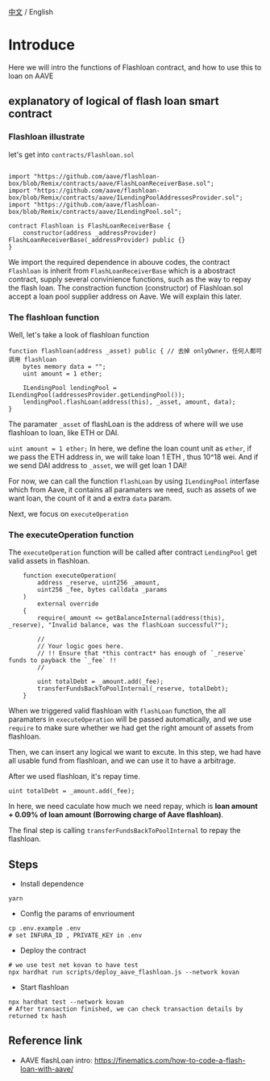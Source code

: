 [中文](./README-CN.md) / English

# Introduce  
Here we will intro the functions of Flashloan contract, and how to use this to loan on AAVE

## explanatory of logical of flash loan smart contract  
### Flashloan illustrate  
let's get into `contracts/Flashloan.sol`  
```solidity

import "https://github.com/aave/flashloan-box/blob/Remix/contracts/aave/FlashLoanReceiverBase.sol";
import "https://github.com/aave/flashloan-box/blob/Remix/contracts/aave/ILendingPoolAddressesProvider.sol";
import "https://github.com/aave/flashloan-box/blob/Remix/contracts/aave/ILendingPool.sol";

contract Flashloan is FlashLoanReceiverBase {
    constructor(address _addressProvider) FlashLoanReceiverBase(_addressProvider) public {}
}
```  

We import the required dependence in abouve codes, the contract `Flashloan` is inherit from `FlashLoanReceiverBase` which is a abostract contract, supply several convinience functions, such as the way to repay the flash loan. The constraction function (constructor) of Flashloan.sol accept a loan pool supplier address on Aave. We will explain this later.

### The flashloan function  
Well, let's take a look of flashloan function

```solidity
function flashloan(address _asset) public { // 去掉 onlyOwner，任何人都可调用 flashloan
    bytes memory data = "";
    uint amount = 1 ether;

    ILendingPool lendingPool = ILendingPool(addressesProvider.getLendingPool());
    lendingPool.flashLoan(address(this), _asset, amount, data);
}
```

The paramater `_asset` of flashLoan is the address of where will we use flashloan to loan, like ETH or DAI.

`uint amount = 1 ether;`
In here, we define the loan count unit as `ether`, if we pass the ETH address in, we will take loan 1 ETH , thus 10^18 wei. And if we send DAI address to `_asset`, we will get loan 1 DAI! 

For now, we can call the function `flashLoan` by using `ILendingPool` interfase which from Aave, it contains all paramaters we need, such as assets of we want loan, the count of it and a extra `data` param.

Next, we focus on `executeOperation`  

### The executeOperation function
The `executeOperation` function will be called after contract `LendingPool` get valid assets in flashloan.

```solidity
    function executeOperation(
        address _reserve, uint256 _amount,
        uint256 _fee, bytes calldata _params
    )
        external override
    {
        require(_amount <= getBalanceInternal(address(this), _reserve), "Invalid balance, was the flashLoan successful?");

        //
        // Your logic goes here.
        // !! Ensure that *this contract* has enough of `_reserve` funds to payback the `_fee` !!
        //

        uint totalDebt = _amount.add(_fee);
        transferFundsBackToPoolInternal(_reserve, totalDebt);
    }
```

When we triggered valid flashloan with `flashLoan` function, the all paramaters in `executeOperation` will be passed automatically, and we use `require` to make sure whether we had get the right amount of assets from flashloan.

Then, we can insert any logical we want to excute. In this step, we had have all usable fund from flashloan, and we can use it to have a arbitrage.

After we used flashloan, it's repay time.

`uint totalDebt = _amount.add(_fee);`

In here, we need caculate how much we need repay, which is **loan amount + 0.09% of loan amount (Borrowing charge of Aave flashloan)**.

The final step is calling `transferFundsBackToPoolInternal` to repay the flashloan.

## Steps
- Install dependence
```shell
yarn
```

- Config the params of envrioument  
```shell
cp .env.example .env
# set INFURA_ID , PRIVATE_KEY in .env
```

- Deploy the contract 
```shell
# we use test net kovan to have test
npx hardhat run scripts/deploy_aave_flashloan.js --network kovan
```

- Start flashloan
```shell
npx hardhat test --network kovan
# After transaction finished, we can check transaction details by returned tx hash
```

## Reference link

- AAVE flashLoan intro: https://finematics.com/how-to-code-a-flash-loan-with-aave/  
